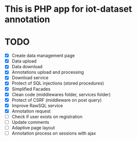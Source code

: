 This is PHP app for iot-dataset annotation
==================

# TODO
- [x] Create data management page
- [x] Data upload
- [x] Data download
- [x] Annotations upload and processing
- [x] Download service
- [x] Protect of SQL injections (stored procedures)
- [x] Simplified Facades
- [x] Clean code (middlewares folder, services folder)
- [x] Protect of CSRF (middleware on post query)
- [x] Improve RawSQL service
- [x] Annotation request
- [ ] Check if user exists on registration
- [ ] Update comments
- [ ] Adaptive page layout
- [ ] Annotation process on sessions with ajax
